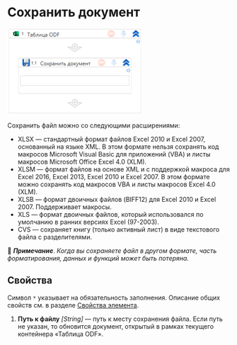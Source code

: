 # Сохранить документ

![Элемент «Сохранить документ»](<../../../../.gitbook/assets1/windows_items/odf-save-doc.png>)

Сохранить файл можно со следующими расширениями:
* XLSX — стандартный формат файлов Excel 2010 и Excel 2007, основанный на языке XML. В этом формате нельзя сохранять код макросов Microsoft Visual Basic для приложений (VBA) и листы макросов Microsoft Office Excel 4.0 (XLM).
* XLSM — формат файлов на основе XML и с поддержкой макроса для Excel 2016, Excel 2013, Excel 2010 и Excel 2007. В этом формате можно сохранять код макросов VBA и листы макросов Excel 4.0 (XLM).
* XLSB — формат двоичных файлов (BIFF12) для Excel 2010 и Excel 2007. Поддерживает макросы.
* XLS — формат двоичных файлов, который использовался по умолчанию в ранних версиях Excel (97-2003). 
* CVS — сохраняет книгу (только активный лист) в виде текстового файла с разделителями.


:small_blue_diamond: ***Примечание***. *Когда вы сохраняете файл в другом формате, часть форматирования, данных и функций может быть потеряна.*


## Свойства

Символ `*` указывает на обязательность заполнения. Описание общих свойств см. в разделе [Свойства элемента](https://docs.primo-rpa.ru/primo-rpa/primo-studio/process/elements#svoistva-elementa).

1. **Путь к файлу** *[String]* — путь к месту сохранения файла. Если путь не указан, то обновится документ, открытый в рамках текущего контейнера «Таблица ODF».








